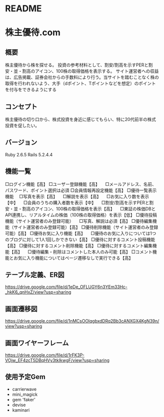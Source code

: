 # README

# 株主優待.com

## 概要
株主優待から株を探せる。
投資の参考材料として、割安/割高を示すPERと割安・並・割高のアイコン、100株の取得価格を表示する。
サイト運営者への収益は、広告掲載、証券会社からの手数料により行う。当サイトを踏むことなく株の取得を行われないよう、大手（dポイント、Tポイントなどを想定）のポイントを付与をできるようにする

## コンセプト
株主優待の切り口から、株式投資を身近に感じてもらい、特に20代前半の株式投資を促したい。

## バージョン
Ruby 2.6.5
Rails 5.2.4.4

## 機能一覧
□ログイン機能【高】
□ユーザー登録機能【高】
　□メールアドレス、名前、パスワード、ポイント選択は必須
□会員情報再設定機能【高】
□優待一覧表示機能
　□写真を表示【高】
　□解説を表示【高】
　□お気に入り数を表示【中】
　□会員のうちの購入者数を表示【中】
　□割安/割高を示すPERと割安・並・割高のアイコン、100株の取得価格を表示【高】
　□東証の株価DBとAPI連携し、リアルタイムの株価（100株の取得価格）を表示【低】
□優待投稿機能（サイト運営者のみ登録可能）
　□写真、解説は必須【高】
□優待編集機能（サイト運営者のみ登録可能）【高】
□優待削除機能（サイト運営者のみ登録可能）【高】
□優待お気に入り機能【高】
　□優待のお気に入りについては1つのブログに対して1人1回しかできない【高】
□優待に対するコメント投稿機能【高】
□優待に対するコメント削除機能【高】
□優待に対するコメント編集機能【高】
　□優待編集・削除はコメントした本人のみ可能【高】
□コメント機能とお気に入り機能についてはページ遷移なしで実行できる【高】

## テーブル定義、ER図
https://drive.google.com/file/d/1eDe_OFLUGY6n3YEm33Hc-_hkK6_qnHxZ/view?usp=sharing

## 画面遷移図
https://drive.google.com/file/d/1nMCsOOlqgbxdDRq2Bb3cANXGX4KgN39n/view?usp=sharing

## 画面ワイヤーフレーム
https://drive.google.com/file/d/1rFK3P-VOjw_EF4zcT5DBqHVy3tkIkwgF/view?usp=sharing

## 使用予定Gem
* carrierwave
* mini_magick
* gem 'faker'
* devise
* kaminari
